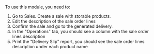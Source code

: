 To use this module, you need to:

1. Go to Sales. Create a sale with storable products.
2. Edit the description of the sale order lines
3. Confirm the sale and go to the generated delivery.
4. In the "Operations" tab, you should see a column with the sale order lines description
5. Print the "Delivery Slip" report, you should see the sale order lines description under each product name
